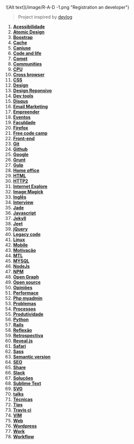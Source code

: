 ![Alt text](/image/R-A-D -1.png "Registration an developer")

> Project inspired by [devlog](https://github.com/ericdouglas/dev-log)

1. **[Acessibilidade](source/acessibilidade//readme.md)**
1. **[Atomic Design](source/atomic-design/readme.md)**
1. **[Boostrap](source/atomic-design/readme.md)**
1. **[Cache](source/cache/readme.md)**
1. **[Caniuse](source/caniuse/readme.md)**
1. **[Code and life](source/code-and-life/readme.md)**
1. **[Comet](source/comet/readme.md)**
1. **[Communities](source/communities/readme.md)**
1. **[CPU](source/CPU/readme.md)**
1. **[Cross browser](source/cross-browser/readme.md)**
1. **[CSS](source/css/readme.md)**
1. **[Design](source/design/readme.md)**
1. **[Design Reponsivo](source/design-reponsivo/readme.md)**
1. **[Dev tools](source/DevTools/readme.md)**
1. **[Disqus](source/disqus/readme.md)**
1. **[Email Marketing](source/email-marketing/readme.md)**
1. **[Empreender](source/empreender/readme.md)**
1. **[Eventos](source/eventos/readme.md)**
1. **[Faculdade](source/faculdade/readme.md)**
1. **[Firefox](source/firefox/readme.md)**
1. **[Free code camp](source/free-code-camp/readme.md)**
1. **[Front-end](source/front-end/readme.md)**
1. **[Git](source/git/readme.md)**
1. **[Github](source/github/readme.md)**
1. **[Google](source/google/readme.md)**
1. **[Grunt](source/grunt-js/readme.md)**
1. **[Gulp](source/gulp/readme.md)**
1. **[Home office](source/home-office/readme.md)**
1. **[HTML](source/html/readme.md)**
1. **[HTTP2](source/http2/readme.md)**
1. **[Internet Explore](source/ie/readme.md)**
1. **[Image Magick](source/ImageMagick/readme.md)**
1. **[Inglês](source/ingles/readme.md)**
1. **[Interview](source/interview/readme.md)**
1. **[Jade](source/jade/readme.md)**
1. **[Javascript](source/javascript/readme.md)**
1. **[Jekyll](source/jekyll/readme.md)**
1. **[Jeet](source/jeet/readme.md)**
1. **[jQuery](source/jquery/readme.md)**
1. **[Legacy code](source/legacy-code/readme.md)**
1. **[Linux](source/linux/readme.md)**
1. **[Mobile](source/mobile/readme.md)**
1. **[Motivação](source/motivacao/readme.md)**
1. **[MTL](source/MTL/readme.md)**
1. **[MYSQL](source/mysql/readme.md)**
1. **[NodeJs](source/nodejs/readme.md)**
1. **[NPM](source/npm/readme.md)**
1. **[Open Graph](source/open-graph/readme.md)**
1. **[Open source](source/open-source/readme.md)**
1. **[Opiniões](source/opinioes/readme.md)**
1. **[Performace](source/performace/readme.md)**
1. **[Php myadmin](source/phpmyadmin/readme.md)**
1. **[Problemas](source/problemas/readme.md)**
1. **[Processos](source/processos/readme.md)**
1. **[Produtividade](source/produtividade/readme.md)**
1. **[Python](source/python/readme.md)**
1. **[Rails](source/rails/readme.md)**
1. **[Reflexão](source/reflexao/readme.md)**
1. **[Retrospectiva](source/retrospectiva/readme.md)**
1. **[Reveal.js](source/revealjs/readme.md)**
1. **[Safari](source/safari/readme.md)**
1. **[Sass](source/sass/readme.md)**
1. **[Semantic version](source/semantic-version/readme.md)**
1. **[SEO](source/seo/readme.md)**
1. **[Share](source/share/readme.md)**
1. **[Slack](source/slack/readme.md)**
1. **[Soluções](source/soluções-de-erro/readme.md)**
1. **[Sublime Text](source/sublime-text/readme.md)**
1. **[SVG](source/svg/readme.md)**
1. **[talks](source/talks/readme.md)**
1. **[Técnicas](source/técnica/readme.md)**
1. **[Tips](source/tips/readme.md)**
1. **[Travis ci](source/travis-ci/readme.md)**
1. **[VIM](source/vim/readme.md)**
1. **[Web](source/WEB/readme.md)**
1. **[Wordpress](source/wordpress/readme.md)**
1. **[Work](source/work/readme.md)**
1. **[Workflow](source/workflow/readme.md)**


